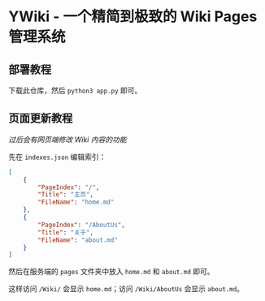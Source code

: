 # YWiki - 一个精简到极致的 Wiki Pages 管理系统

## 部署教程

下载此仓库，然后 `python3 app.py` 即可。

## 页面更新教程

*过后会有网页端修改 Wiki 内容的功能*

先在 `indexes.json` 编辑索引：

```json
[
    {
        "PageIndex": "/",
        "Title": "主页",
        "FileName": "home.md"
    },
    {
        "PageIndex": "/AboutUs",
        "Title": "关于",
        "FileName": "about.md"
    }
]
```

然后在服务端的 `pages` 文件夹中放入 `home.md` 和 `about.md` 即可。

这样访问 `/Wiki/` 会显示 `home.md`；访问 `/Wiki/AboutUs` 会显示 `about.md`。